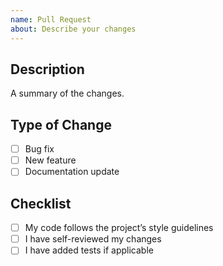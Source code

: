 ```yaml
---
name: Pull Request
about: Describe your changes
---
```


## Description

A summary of the changes.

## Type of Change

- [ ] Bug fix  
- [ ] New feature  
- [ ] Documentation update  

## Checklist

- [ ] My code follows the project’s style guidelines  
- [ ] I have self-reviewed my changes  
- [ ] I have added tests if applicable
